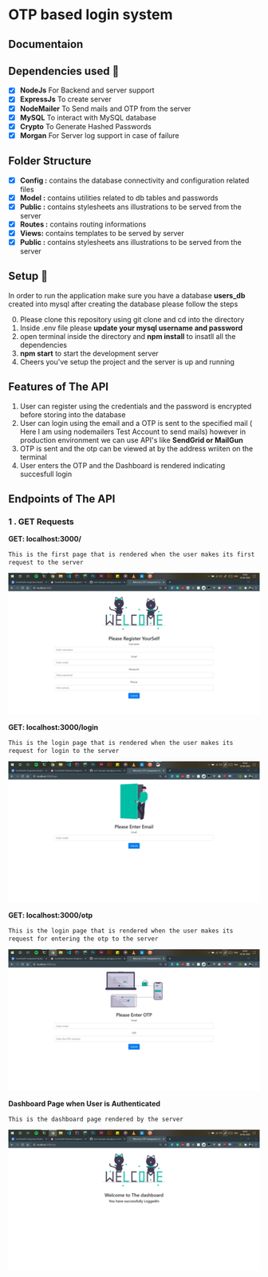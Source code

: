 # OTP based login system

## Documentaion

## Dependencies used :muscle:
- [x] **NodeJs**  For Backend and server support
- [x] **ExpressJs**   To create server 
- [x] **NodeMailer**  To Send mails and OTP from the server
- [x] **MySQL**  To interact with MySQL database
- [x] **Crypto**  To Generate Hashed Passwords 
- [x] **Morgan**  For Server log support in case of failure

## Folder Structure

- [x] **Config :**  contains the database connectivity and configuration related files 
- [x] **Model :**  contains utilities related to db tables and passwords
- [x] **Public :**  contains stylesheets ans illustrations to be served from the server
- [x] **Routes :**  contains routing informations
- [x] **Views:**  contains templates to be served by server
- [x] **Public :**  contains stylesheets ans illustrations to be served from the server

## Setup :rocket:
In order to run the application make sure you have a database **users_db** created into mysql after creating the database please follow the steps <br>

0. Please clone this repository using git clone and cd into the directory
1. Inside .env file please **update your mysql username and password**
2. open terminal inside the directory and **npm install** to insatll all the dependencies
3. **npm start** to start the development server 
4. Cheers you've setup the project and the server is up and running

## Features of The API
1. User can register using the credentials and the password is encrypted before storing into the database
2. User can login using the email and a OTP is sent to the specified mail ( Here I am using nodemailers Test Account to send mails) however in production environment we can use API's like **SendGrid or MailGun**
3. OTP is sent and the otp can be viewed at by the address wriiten on the terminal 
4. User enters the OTP and the Dashboard is rendered indicating succesfull login

## Endpoints of The API

### 1 . GET Requests
**GET: localhost:3000/**

```
This is the first page that is rendered when the user makes its first request to the server
```
![Auth](screenshots/registerPage.jpg)

**GET: localhost:3000/login**

```
This is the login page that is rendered when the user makes its request for login to the server
```
![Auth](screenshots/loginPage.jpg)


**GET: localhost:3000/otp**

```
This is the login page that is rendered when the user makes its request for entering the otp to the server
```
![Auth](screenshots/otpPage.jpg)

**Dashboard Page when User is Authenticated**

```
This is the dashboard page rendered by the server
```
![Auth](screenshots/dashBoardPage.jpg)


